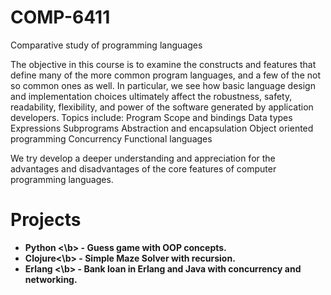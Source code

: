 # COMP-6411
Comparative study of programming languages

The objective in this course is to examine the constructs and features that define many of the more common program languages, and a few of the not so common ones as well.  In particular, we see how basic language design and implementation choices ultimately affect the robustness, safety, readability, flexibility, and power of the software generated by application developers. Topics include:
  Program Scope and bindings
  Data types
  Expressions
  Subprograms
  Abstraction and encapsulation
  Object oriented programming
  Concurrency
  Functional languages

We try develop a deeper understanding and appreciation for the advantages and disadvantages of the core features of computer programming languages.

# Projects

- <b> Python <\b>  - Guess game with OOP concepts.
- <b> Clojure<\b>  - Simple Maze Solver with recursion.
- <b> Erlang <\b>  - Bank loan in Erlang and Java with concurrency and networking.
